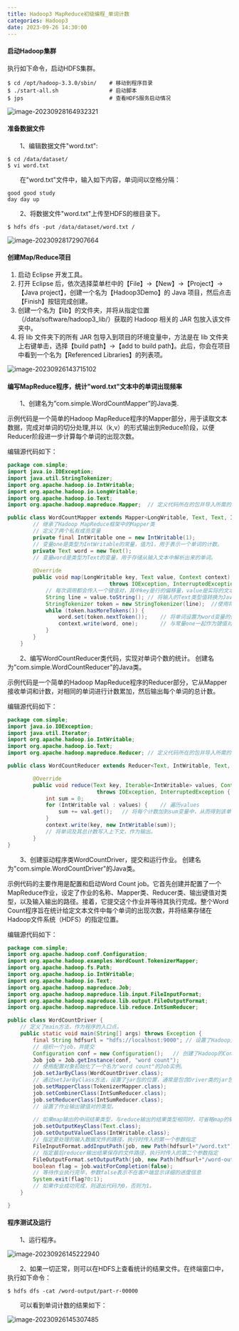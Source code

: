 ```yaml
---
title: Hadoop3 MapReduce初级编程_单词计数
categories: Hadoop3
date: 2023-09-26 14:30:00
---
```


#### 启动Hadoop集群

执行如下命令，启动HDFS集群。

```shell
$ cd /opt/hadoop-3.3.0/sbin/	# 移动到程序目录
$ ./start-all.sh				# 启动脚本
$ jps							# 查看HDFS服务启动情况
```

![image-20230928164932321](images/image-20230928164932321.png)

#### 准备数据文件

  1、编辑数据文件"word.txt":

```shell
$ cd /data/dataset/
$ vi word.txt
```

  在"word.txt"文件中，输入如下内容，单词间以空格分隔：

```
good good study
day day up
```

  2、将数据文件"word.txt"上传至HDFS的根目录下。

```shell
$ hdfs dfs -put /data/dataset/word.txt /
```

![image-20230928172907664](images/image-20230928172907664.png)

#### 创建Map/Reduce项目

1. 启动 Eclipse 开发工具。
2. 打开 Eclipse 后，依次选择菜单栏中的【File】->【New】->【Project】->【Java project】，创建一个名为【Hadoop3Demo】的 Java 项目，然后点击【Finish】按钮完成创建。
3. 创建一个名为【lib】的文件夹，并将从指定位置（/data/software/hadoop3_lib/）获取的 Hadoop 相关的 JAR 包放入该文件夹中。
4. 将 lib 文件夹下的所有 JAR 包导入到项目的环境变量中，方法是在 lib 文件夹上右键单击，选择【build path】->【add to build path】。此后，你会在项目中看到一个名为【Referenced Libraries】的列表项。

![image-20230926143715102](images/image-20230926143715102.png)



#### 编写MapReduce程序，统计"word.txt"文本中的单词出现频率

  1、创建名为”com.simple.WordCountMapper”的Java类.

示例代码是一个简单的Hadoop MapReduce程序的Mapper部分，用于读取文本数据，完成对单词的切分处理,并以（k,v）的形式输出到Reduce阶段，以便Reducer阶段进一步计算每个单词的出现次数。

编辑源代码如下：

```java
package com.simple;
import java.io.IOException;
import java.util.StringTokenizer;
import org.apache.hadoop.io.IntWritable;
import org.apache.hadoop.io.LongWritable;
import org.apache.hadoop.io.Text;
import org.apache.hadoop.mapreduce.Mapper;	// 定义代码所在的包并导入所需的类

public class WordCountMapper extends Mapper<LongWritable, Text, Text, IntWritable> {
		// 继承了Hadoop MapReduce框架中的Mapper类
    	// 定义了两个私有成员变量
		private final IntWritable one = new IntWritable(1);
    	// 变量one是类型为IntWritable的常量，值为1，用于表示一个单词的计数。
		private Text word = new Text();
    	// 变量word是类型为Text的变量，用于存储从输入文本中解析出来的单词。	
　　
		@Override
		public void map(LongWritable key, Text value, Context context) 
								throws IOException, InterruptedException {
            // 每次调用都会传入一个键值对，其中key是行的偏移量，value是实际的文本行内容。
			String line = value.toString();	// 将输入的Text类型值转换为Java的String类型
			StringTokenizer token = new StringTokenizer(line);	//使用将文本分割为多个单词
			while (token.hasMoreTokens()) {
				word.set(token.nextToken());	// 将单词设置为word变量的值
				context.write(word, one);		// 与常量one一起作为键值对写入context
			}
		}
	}
```

  2、编写WordCountReducer类代码，实现对单词个数的统计。
创建名为”com.simple.WordCountReducer”的Java类。

示例代码是一个简单的Hadoop MapReduce程序的Reducer部分，它从Mapper接收单词和计数，对相同的单词进行计数累加，然后输出每个单词的总计数。

编辑源代码如下：

```java
package com.simple;
import java.io.IOException;
import java.util.Iterator;
import org.apache.hadoop.io.IntWritable;
import org.apache.hadoop.io.Text;
import org.apache.hadoop.mapreduce.Reducer;	// 定义代码所在的包并导入所需的类

public class WordCountReducer extends Reducer<Text, IntWritable, Text, IntWritable> {

		@Override
		public void reduce(Text key, Iterable<IntWritable> values, Context context)
							throws IOException, InterruptedException {
			int sum = 0;
			for (IntWritable val : values) {	// 遍历values
				sum += val.get();	// 将每个计数加到sum变量中，从而得到该单词的总计数
			}
			context.write(key, new IntWritable(sum));
            // 将单词及其总计数写入上下文，作为输出。
		}
}
```

  3、创建驱动程序类WordCountDriver，提交和运行作业。
创建名为"com.simple.WordCountDriver"的Java类。

示例代码的主要作用是配置和启动Word Count job。它首先创建并配置了一个MapReduce作业，设定了作业的名称、Mapper类、Reducer类、输出键值对类型，以及输入输出的路径。接着，它提交这个作业并等待其执行完成。整个Word Count程序旨在统计给定文本文件中每个单词的出现次数，并将结果存储在Hadoop文件系统（HDFS）的指定位置。

编辑源代码如下：

```java
package com.simple;
import org.apache.hadoop.conf.Configuration;
import org.apache.hadoop.examples.WordCount.TokenizerMapper;
import org.apache.hadoop.fs.Path;
import org.apache.hadoop.io.IntWritable;
import org.apache.hadoop.io.Text;
import org.apache.hadoop.mapreduce.Job;
import org.apache.hadoop.mapreduce.lib.input.FileInputFormat;
import org.apache.hadoop.mapreduce.lib.output.FileOutputFormat;
import org.apache.hadoop.mapreduce.lib.reduce.IntSumReducer;

public class WordCountDriver {
	// 定义了main方法，作为程序的入口点。
	public static void main(String[] args) throws Exception {
	    final String hdfsurl = "hdfs://localhost:9000";	// 设置了Hadoop文件系统的URL。
		// 组织一个job，并提交
		Configuration conf = new Configuration();	// 创建了Hadoop的Configuration对象。
	    Job job = Job.getInstance(conf, "word count");
		// 使用配置对象初始化了一个名为"word count"的Job实例。
	    job.setJarByClass(WordCountDriver.class);
		// 通过setJarByClass方法，设置了jar包的位置，通常是包含Driver类的jar包。
	    job.setMapperClass(TokenizerMapper.class);
		job.setCombinerClass(IntSumReducer.class);
	    job.setReducerClass(IntSumReducer.class);
		// 设置了作业输出键值对的类型。
        
	    // 如果map输出的中间结果类型，与reduce输出的结果类型相同时，可省略map的输出类型设置
	    job.setOutputKeyClass(Text.class);
	    job.setOutputValueClass(IntWritable.class);
	    // 指定要处理的输入数据文件的路径，执行时传入的第一个参数指定
	    FileInputFormat.addInputPath(job, new Path(hdfsurl+"/word.txt"));
	    // 指定最后reducer输出结果保存的文件路径，执行时传入的第二个参数指定
	    FileOutputFormat.setOutputPath(job, new Path(hdfsurl+"/word-output"));    
	    boolean flag = job.waitForCompletion(false);
        // 等待作业执行完毕，参数false表示不在客户端显示详细的进度信息
	    System.exit(flag?0:1);
        // 如果作业成功完成，则退出代码为0，否则为1。
	}

}
```

#### 程序测试及运行

  1、运行程序。

![image-20230926145222940](images/image-20230926145222940.png)

  2、如果一切正常，则可以在HDFS上查看统计的结果文件。在终端窗口中，执行如下命令：

```shell
$ hdfs dfs -cat /word-output/part-r-00000
```

  可以看到单词计数的结果如下：

![image-20230926145307485](images/image-20230926145307485.png)
